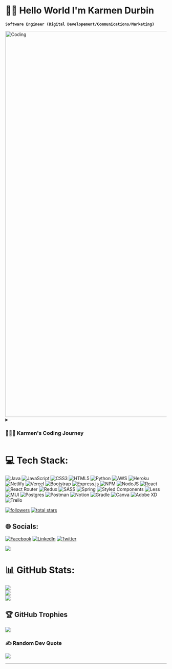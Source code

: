 # 👋🏽 Hello World I'm Karmen Durbin
**`Software Engineer (Digital Developement/Communications/Marketing)`**

<img align="center" alt="Coding" width="1200" src="https://user-images.githubusercontent.com/109351602/202650321-7f4da361-f98f-4345-8df4-adf352a11322.gif">

<details>
 <summary><h3>👩🏽‍💻 Karmen's Coding Journey</h3></summary>
As an indie Software Engineer, I bring a wealth of experience in Full-Stack Software Engineering and Frontend Web Development. My coding journey began in 2015, while pursuing a bachelors degree in communications and marketing. With a strong passion for digital development, I devoted my weekends to attending coding meetups in Asheville NC while working as a Frontend Engineer and attending school full-time. After graduation, I realized my true calling was in software engineering, leading me to attend the Full-Stack Web Development program at Bloom Institute of Technology.

Following graduation, I gained professional experience as a Software Engineering Apprentice at Bestimate, where I developed web scrapers, automation scripts, and mobile APIs. I have expertise in Java, Python, JavaScript, React.js, SpringBoot, RESTful APIs, and more. Additionally, I have experience in providing clients with SEO/SEM and other digital marketing solutions.

Currently, I am pursuing my cloud certifications and working on portfolio projects using Java Spring Boot, React, and Python. I invite you to explore my portfolio linked below to see my work in action.
 

[Check out my portfolio!](https://karmen-durbin-swe.netlify.app/)
 
 </details>


# 💻 Tech Stack:
![Java](https://img.shields.io/badge/java-%23ED8B00.svg?style=for-the-badge&logo=java&logoColor=white) ![JavaScript](https://img.shields.io/badge/javascript-%23323330.svg?style=for-the-badge&logo=javascript&logoColor=%23F7DF1E) ![CSS3](https://img.shields.io/badge/css3-%231572B6.svg?style=for-the-badge&logo=css3&logoColor=white) ![HTML5](https://img.shields.io/badge/html5-%23E34F26.svg?style=for-the-badge&logo=html5&logoColor=white) ![Python](https://img.shields.io/badge/python-3670A0?style=for-the-badge&logo=python&logoColor=ffdd54) ![AWS](https://img.shields.io/badge/AWS-%23FF9900.svg?style=for-the-badge&logo=amazon-aws&logoColor=white) ![Heroku](https://img.shields.io/badge/heroku-%23430098.svg?style=for-the-badge&logo=heroku&logoColor=white) ![Netlify](https://img.shields.io/badge/netlify-%23000000.svg?style=for-the-badge&logo=netlify&logoColor=#00C7B7) ![Vercel](https://img.shields.io/badge/vercel-%23000000.svg?style=for-the-badge&logo=vercel&logoColor=white) ![Bootstrap](https://img.shields.io/badge/bootstrap-%23563D7C.svg?style=for-the-badge&logo=bootstrap&logoColor=white) ![Express.js](https://img.shields.io/badge/express.js-%23404d59.svg?style=for-the-badge&logo=express&logoColor=%2361DAFB) ![NPM](https://img.shields.io/badge/NPM-%23000000.svg?style=for-the-badge&logo=npm&logoColor=white) ![NodeJS](https://img.shields.io/badge/node.js-6DA55F?style=for-the-badge&logo=node.js&logoColor=white) ![React](https://img.shields.io/badge/react-%2320232a.svg?style=for-the-badge&logo=react&logoColor=%2361DAFB) ![React Router](https://img.shields.io/badge/React_Router-CA4245?style=for-the-badge&logo=react-router&logoColor=white) ![Redux](https://img.shields.io/badge/redux-%23593d88.svg?style=for-the-badge&logo=redux&logoColor=white) ![SASS](https://img.shields.io/badge/SASS-hotpink.svg?style=for-the-badge&logo=SASS&logoColor=white) ![Spring](https://img.shields.io/badge/spring-%236DB33F.svg?style=for-the-badge&logo=spring&logoColor=white) ![Styled Components](https://img.shields.io/badge/styled--components-DB7093?style=for-the-badge&logo=styled-components&logoColor=white) ![Less](https://img.shields.io/badge/less-2B4C80?style=for-the-badge&logo=less&logoColor=white) ![MUI](https://img.shields.io/badge/MUI-%230081CB.svg?style=for-the-badge&logo=material-ui&logoColor=white) ![Postgres](https://img.shields.io/badge/postgres-%23316192.svg?style=for-the-badge&logo=postgresql&logoColor=white) ![Postman](https://img.shields.io/badge/Postman-FF6C37?style=for-the-badge&logo=postman&logoColor=white) ![Notion](https://img.shields.io/badge/Notion-%23000000.svg?style=for-the-badge&logo=notion&logoColor=white) ![Gradle](https://img.shields.io/badge/Gradle-02303A.svg?style=for-the-badge&logo=Gradle&logoColor=white) ![Canva](https://img.shields.io/badge/Canva-%2300C4CC.svg?style=for-the-badge&logo=Canva&logoColor=white) ![Adobe XD](https://img.shields.io/badge/Adobe%20XD-470137?style=for-the-badge&logo=Adobe%20XD&logoColor=#FF61F6) ![Trello](https://img.shields.io/badge/Trello-%23026AA7.svg?style=for-the-badge&logo=Trello&logoColor=white)

<a href="https://github.com/kodebae?tab=followers">
         <img alt="followers" title="Follow me on Github" src="https://custom-icon-badges.demolab.com/github/followers/kodebae?color=236ad3&labelColor=1155ba&style=for-the-badge&logo=person-add&label=Follow&logoColor=white"/></a>
      <a href="https://github.com/kodebae?tab=repositories&sort=stargazers">
         <img alt="total stars" title="Total stars on GitHub" src="https://custom-icon-badges.demolab.com/github/stars/kodebae?color=55960c&style=for-the-badge&labelColor=488207&logo=star"/></a>

## 🌐 Socials:
[![Facebook](https://img.shields.io/badge/Facebook-%231877F2.svg?logo=Facebook&logoColor=white)](https://facebook.com/https://www.facebook.com/heykarmendurbin) [![LinkedIn](https://img.shields.io/badge/LinkedIn-%230077B5.svg?logo=linkedin&logoColor=white)](https://linkedin.com/in/https://www.linkedin.com/in/karmen-kristina-durbin/) [![Twitter](https://img.shields.io/badge/Twitter-%231DA1F2.svg?logo=Twitter&logoColor=white)](https://twitter.com/https://twitter.com/karmen_durbin)

[![](https://visitcount.itsvg.in/api?id=kodebae&icon=0&color=0)](https://visitcount.itsvg.in)

# 📊 GitHub Stats:
![](https://github-readme-stats.vercel.app/api?username=kodebae&theme=midnight-purple&hide_border=false&include_all_commits=true&count_private=true)<br/>
![](https://github-readme-streak-stats.herokuapp.com/?user=kodebae&theme=midnight-purple&hide_border=false)<br/>
![](https://github-readme-stats.vercel.app/api/top-langs/?username=kodebae&theme=midnight-purple&hide_border=false&include_all_commits=true&count_private=true&layout=compact)

## 🏆 GitHub Trophies
![](https://github-profile-trophy.vercel.app/?username=kodebae&theme=discord&no-frame=false&no-bg=true&margin-w=4)

### ✍️ Random Dev Quote
![](https://quotes-github-readme.vercel.app/api?type=horizontal&theme=radical)

---



